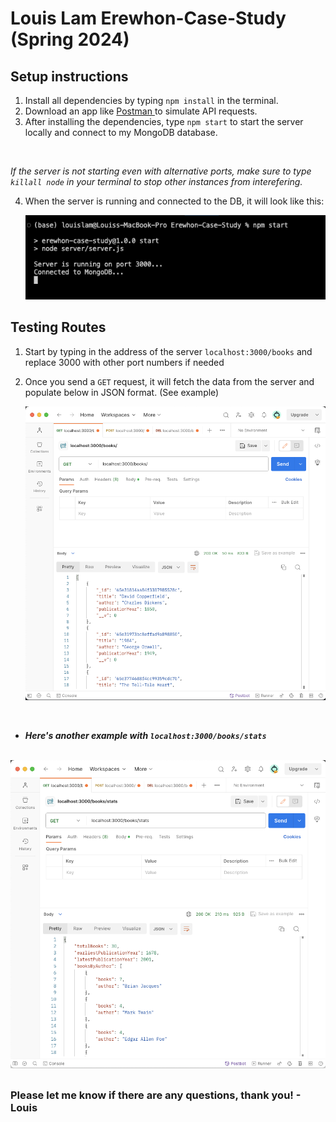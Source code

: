 # Louis Lam Erewhon-Case-Study (Spring 2024)

## Setup instructions
1. Install all dependencies by typing ```npm install``` in the terminal.
2. Download an app like <a href='https://www.postman.com/'> Postman </a> to simulate API requests.
3. After installing the dependencies, type ```npm start``` to start the server locally and connect to my MongoDB database.
<br/>

<em>If the server is not starting even with alternative ports, make sure to type `killall node` in your terminal to stop other instances from interefering.</em>


4. When the server is running and connected to the DB, it will look like this:

      <img src='./public/server_start.png'/>

## Testing Routes

1. Start by typing in the address of the server ```localhost:3000/books``` and replace 3000 with other port numbers if needed
2. Once you send a ```GET``` request, it will fetch the data from the server and populate below in JSON format. (See example)


    <img src='./public/get_books.png'/>

<br/>

*  ***Here's another example with ```localhost:3000/books/stats```***

<br/>

  <img src='./public/get_stats.png'/>












##
### Please let me know if there are any questions, thank you! - Louis